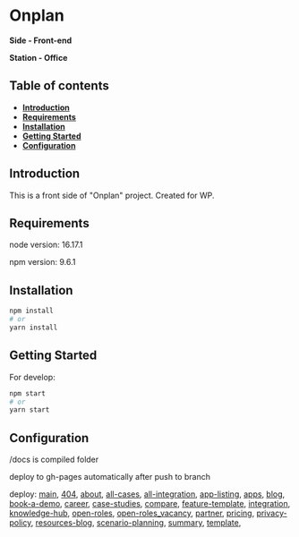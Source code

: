 # Onplan

**Side - Front-end**

**Station - Office**

## Table of contents
- **[Introduction](#introduction)**
- **[Requirements](#requirements)**
- **[Installation](#installation)**
- **[Getting Started](#getting-started)**
- **[Configuration](#configuration)**

<h2 id="introduction">Introduction</h2>

This is a front side of "Onplan" project. Created for WP.

<h2 id="requirements">Requirements</h2>

node version: 16.17.1

npm version: 9.6.1

<h2 id="installation">Installation</h2>

```bash
npm install
# or
yarn install
```

<h2 id="getting-started">Getting Started</h2>

For develop:

```bash
npm start
# or
yarn start
```

<h2 id="configuration">Configuration</h2>

/docs is compiled folder

deploy to gh-pages automatically after push to branch

deploy:
[main](https://presto-agency.github.io/Onplan/),
[404](https://presto-agency.github.io/Onplan/404.html),
[about](https://presto-agency.github.io/Onplan/about.html),
[all-cases](https://presto-agency.github.io/Onplan/all-cases.html),
[all-integration](https://presto-agency.github.io/Onplan/all-integration.html),
[app-listing](https://presto-agency.github.io/Onplan/app-listing.html),
[apps](https://presto-agency.github.io/Onplan/apps.html),
[blog](https://presto-agency.github.io/Onplan/blog.html),
[book-a-demo](https://presto-agency.github.io/Onplan/book-a-demo.html),
[career](https://presto-agency.github.io/Onplan/career.html),
[case-studies](https://presto-agency.github.io/Onplan/case-studies.html),
[compare](https://presto-agency.github.io/Onplan/compare.html),
[feature-template](https://presto-agency.github.io/Onplan/feature-template.html),
[integration](https://presto-agency.github.io/Onplan/integration.html),
[knowledge-hub](https://presto-agency.github.io/Onplan/knowledge-hub.html),
[open-roles](https://presto-agency.github.io/Onplan/open-roles.html),
[open-roles_vacancy](https://presto-agency.github.io/Onplan/open-roles_vacancy.html),
[partner](https://presto-agency.github.io/Onplan/partner.html),
[pricing](https://presto-agency.github.io/Onplan/pricing.html),
[privacy-policy](https://presto-agency.github.io/Onplan/privacy-policy.html),
[resources-blog](https://presto-agency.github.io/Onplan/resources-blog.html),
[scenario-planning](https://presto-agency.github.io/Onplan/scenario-planning.html),
[summary](https://presto-agency.github.io/Onplan/summary.html),
[template](https://presto-agency.github.io/Onplan/template.html),
